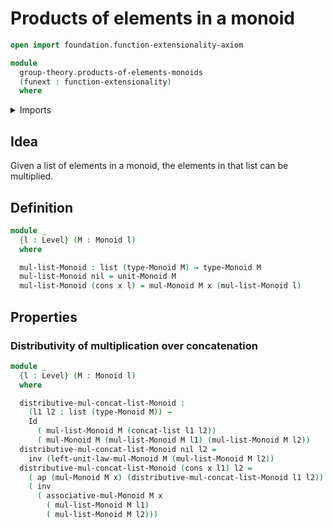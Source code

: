 # Products of elements in a monoid

```agda
open import foundation.function-extensionality-axiom

module
  group-theory.products-of-elements-monoids
  (funext : function-extensionality)
  where
```

<details><summary>Imports</summary>

```agda
open import foundation.action-on-identifications-functions
open import foundation.identity-types funext
open import foundation.universe-levels

open import group-theory.monoids funext

open import lists.concatenation-lists funext
open import lists.lists
```

</details>

## Idea

Given a list of elements in a monoid, the elements in that list can be
multiplied.

## Definition

```agda
module _
  {l : Level} (M : Monoid l)
  where

  mul-list-Monoid : list (type-Monoid M) → type-Monoid M
  mul-list-Monoid nil = unit-Monoid M
  mul-list-Monoid (cons x l) = mul-Monoid M x (mul-list-Monoid l)
```

## Properties

### Distributivity of multiplication over concatenation

```agda
module _
  {l : Level} (M : Monoid l)
  where

  distributive-mul-concat-list-Monoid :
    (l1 l2 : list (type-Monoid M)) →
    Id
      ( mul-list-Monoid M (concat-list l1 l2))
      ( mul-Monoid M (mul-list-Monoid M l1) (mul-list-Monoid M l2))
  distributive-mul-concat-list-Monoid nil l2 =
    inv (left-unit-law-mul-Monoid M (mul-list-Monoid M l2))
  distributive-mul-concat-list-Monoid (cons x l1) l2 =
    ( ap (mul-Monoid M x) (distributive-mul-concat-list-Monoid l1 l2)) ∙
    ( inv
      ( associative-mul-Monoid M x
        ( mul-list-Monoid M l1)
        ( mul-list-Monoid M l2)))
```
